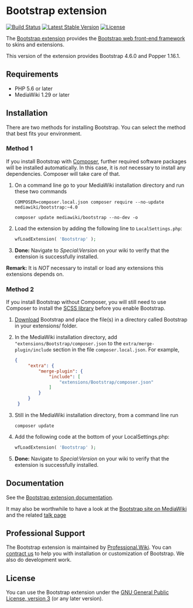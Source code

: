 # Bootstrap extension

[![Build Status](https://scrutinizer-ci.com/g/ProfessionalWiki/Bootstrap/badges/build.png?b=master)](https://scrutinizer-ci.com/g/ProfessionalWiki/Bootstrap/build-status/master)
[![Latest Stable Version](https://poser.pugx.org/mediawiki/bootstrap/version.png)](https://packagist.org/packages/mediawiki/bootstrap)
[![License](https://poser.pugx.org/mediawiki/bootstrap/license)](https://packagist.org/packages/mediawiki/bootstrap)

The [Bootstrap extension][mw-bootstrap] provides the
[Bootstrap web front-end framework][bootstrap] to skins and extensions.

This version of the extension provides Bootstrap 4.6.0 and Popper 1.16.1.

## Requirements

- PHP 5.6 or later
- MediaWiki 1.29 or later

## Installation

There are two methods for installing Bootstrap. You can select the method that best fits your
environment.

### Method 1

If you install Bootstrap with [Composer](composer), further required software packages will be installed
automatically. In this case, it is *not* necessary to install any dependencies. Composer will
take care of that.

1. On a command line go to your MediaWiki installation directory and run these two commands   
   ```
   COMPOSER=composer.local.json composer require --no-update mediawiki/bootstrap:~4.0
   ```  
   ```
   composer update mediawiki/bootstrap --no-dev -o
   ```  

2. Load the extension by adding the following line to `LocalSettings.php`:

   ```php
   wfLoadExtension( 'Bootstrap' );
   ``` 

3. __Done:__ Navigate to _Special:Version_ on your wiki to verify that the
   extension is successfully installed.

**Remark:** It is _NOT_ necessary to install or load any extensions this extensions
depends on.

### Method 2

If you install Bootstrap without Composer, you will still need to use Composer to install
the [SCSS library][scss] before you enable Bootstrap.

1. [Download][download] Bootstrap and place the file(s) in a directory called Bootstrap in your
    extensions/ folder. 

2. In the MediaWiki installation directory, add `"extensions/Bootstrap/composer.json`
   to the `extra/merge-plugin/include` section in the file `composer.local.json`.
   For example,
   
   ```json
   {
		"extra": {
			"merge-plugin": {
				"include": [
					"extensions/Bootstrap/composer.json"
				]
			}
		}
	}
   ``` 

3. Still in the MediaWiki installation directory, from a command line run<br>

   ```
   composer update
   ``` 
4. Add the following code at the bottom of your LocalSettings.php:

   ```php
   wfLoadExtension( 'Bootstrap' );
   ``` 

5. __Done:__ Navigate to _Special:Version_ on your wiki to verify that the extension
   is successfully installed.

## Documentation

See the [Bootstrap extension documentation](docs).

It may also be worthwhile to have a look at the [Bootstrap site on
MediaWiki][mw-bootstrap] and the related [talk page][mw-bootstrap-talk]

## Professional Support

The Bootstrap extension is maintained by [Professional.Wiki](https://professional.wiki).
You can [contract us][contact-form] to help you with installation or customization of Bootstrap.
We also do development work.

## License

You can use the Bootstrap extension under the [GNU General Public License,
version 3][license] (or any later version).

[bootstrap]: https://getbootstrap.com
[mw-bootstrap]: https://www.mediawiki.org/wiki/Extension:Bootstrap
[mw-bootstrap-talk]: https://www.mediawiki.org/wiki/Extension_Talk:Bootstrap
[download]: https://github.com/ProfessionalWiki/Bootstrap/archive/master.zip
[scss]: https://github.com/professionalwiki/SCSS
[composer]: https://getcomposer.org/
[license]: https://www.gnu.org/copyleft/gpl.html
[contact-form]: https://professional.wiki/en/contact
